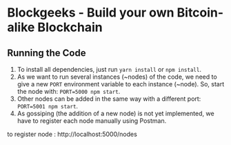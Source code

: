# Blockgeeks - Build your own Bitcoin-alike Blockchain

## Running the Code
1. To install all dependencies, just run `yarn install` or `npm install`.
2. As we want to run several instances (~nodes) of the code, we need to give a new `PORT` environment variable to each instance (~node). So, start the node with: `PORT=5000 npm start`.
3. Other nodes can be added in the same way with a different port: `PORT=5001 npm start`.
4. As gossiping (the addition of a new node) is not yet implemented, we have to register each node manually using Postman.

to register node : http://localhost:5000/nodes



